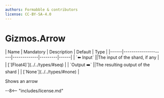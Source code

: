 ```yaml
---
authors: Formabble & contributors
license: CC-BY-SA-4.0
---
```



# Gizmos.Arrow

<div class="sh-parameters" markdown="1">
| Name | Mandatory | Description | Default | Type |
|------|---------------------|-------------|---------|------|
| `⬅️ Input` ||The input of the shard, if any | | [`[Float4]`](../../types/#seq) |
| `Output ➡️` ||The resulting output of the shard | | [`None`](../../types/#none) |

</div>

Shows an arrow

--8<-- "includes/license.md"

